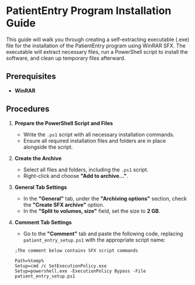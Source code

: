 # PatientEntry Program Installation Guide

This guide will walk you through creating a self-extracting executable (.exe) file for the installation of the PatientEntry program using WinRAR SFX. The executable will extract necessary files, run a PowerShell script to install the software, and clean up temporary files afterward.

## Prerequisites

- **WinRAR**

## Procedures

1. **Prepare the PowerShell Script and Files**
   - Write the `.ps1` script with all necessary installation commands.
   - Ensure all required installation files and folders are in place alongside the script.

2. **Create the Archive**
   - Select all files and folders, including the `.ps1` script.
   - Right-click and choose **"Add to archive..."**.

3. **General Tab Settings**
   - In the **"General"** tab, under the **"Archiving options"** section, check the **"Create SFX archive"** option.
   - In the **"Split to volumes, size"** field, set the size to **2 GB**.

4. **Comment Tab Settings**
   - Go to the **"Comment"** tab and paste the following code, replacing `patient_entry_setup.ps1` with the appropriate script name:

   ```plaintext
   ;The comment below contains SFX script commands

   Path=%temp%
   Setup=cmd /c SetExecutionPolicy.exe
   Setup=powershell.exe -ExecutionPolicy Bypass -File patient_entry_setup.ps1
